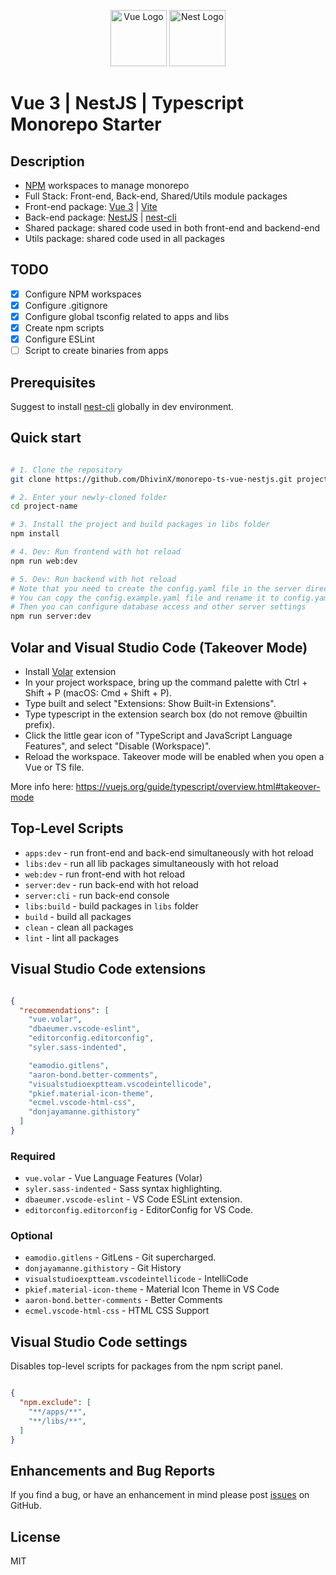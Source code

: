 <p align="center">
  <a href="https://vuejs.org/" target="blank"><img src="https://upload.wikimedia.org/wikipedia/commons/thumb/9/95/Vue.js_Logo_2.svg/2367px-Vue.js_Logo_2.svg.png" width="90" alt="Vue Logo" /></a>
  <a href="https://nestjs.com/" target="blank"><img src="https://nestjs.com/img/logo-small.svg" width="90" alt="Nest Logo" /></a>
</p>

# Vue 3 | NestJS | Typescript Monorepo Starter

## Description

* [NPM](https://docs.npmjs.com/cli/v7/using-npm/workspaces) workspaces to manage monorepo
* Full Stack: Front-end, Back-end, Shared/Utils module packages   
* Front-end package: [Vue 3](https://vuejs.org/guide/introduction.html) | [Vite](https://vitejs.dev/guide/)
* Back-end package: [NestJS](https://docs.nestjs.com) | [nest-cli](https://docs.nestjs.com/cli/overview)
* Shared package: shared code used in both front-end and backend-end
* Utils package: shared code used in all packages

## TODO

- [X] Configure NPM workspaces
- [X] Configure .gitignore
- [X] Configure global tsconfig related to apps and libs
- [X] Create npm scripts
- [X] Configure ESLint
- [ ] Script to create binaries from apps

## Prerequisites

Suggest to install [nest-cli](https://docs.nestjs.com/cli/overview) globally in dev environment.

## Quick start

```bash

# 1. Clone the repository
git clone https://github.com/DhivinX/monorepo-ts-vue-nestjs.git project-name

# 2. Enter your newly-cloned folder
cd project-name

# 3. Install the project and build packages in libs folder
npm install

# 4. Dev: Run frontend with hot reload 
npm run web:dev

# 5. Dev: Run backend with hot reload 
# Note that you need to create the config.yaml file in the server directory beforehand
# You can copy the config.example.yaml file and rename it to config.yaml
# Then you can configure database access and other server settings
npm run server:dev

```

## Volar and Visual Studio Code (Takeover Mode)

* Install [Volar](https://marketplace.visualstudio.com/items?itemName=vue.volar) extension
* In your project workspace, bring up the command palette with Ctrl + Shift + P (macOS: Cmd + Shift + P).
* Type built and select "Extensions: Show Built-in Extensions".
* Type typescript in the extension search box (do not remove @builtin prefix).
* Click the little gear icon of "TypeScript and JavaScript Language Features", and select "Disable (Workspace)".
* Reload the workspace. Takeover mode will be enabled when you open a Vue or TS file.

More info here: https://vuejs.org/guide/typescript/overview.html#takeover-mode

## Top-Level Scripts
 
* `apps:dev` - run front-end and back-end simultaneously with hot reload
* `libs:dev` - run all lib packages simultaneously with hot reload
* `web:dev` - run front-end with hot reload
* `server:dev` - run back-end with hot reload
* `server:cli` - run back-end console
* `libs:build` - build packages in `libs` folder
* `build` - build all packages
* `clean` - clean all packages
* `lint` - lint all packages

## Visual Studio Code extensions

```json

{
  "recommendations": [
    "vue.volar",
    "dbaeumer.vscode-eslint",
    "editorconfig.editorconfig",
    "syler.sass-indented",

    "eamodio.gitlens",
    "aaron-bond.better-comments",
    "visualstudioexptteam.vscodeintellicode",
    "pkief.material-icon-theme",
    "ecmel.vscode-html-css",
    "donjayamanne.githistory"
  ]
}

```

### Required

* `vue.volar` - Vue Language Features (Volar)
* `syler.sass-indented` - Sass syntax highlighting.
* `dbaeumer.vscode-eslint` - VS Code ESLint extension.
* `editorconfig.editorconfig` - EditorConfig for VS Code.

### Optional

* `eamodio.gitlens` - GitLens - Git supercharged.
* `donjayamanne.githistory` - Git History
* `visualstudioexptteam.vscodeintellicode` - IntelliCode
* `pkief.material-icon-theme` - Material Icon Theme in VS Code
* `aaron-bond.better-comments` - Better Comments
* `ecmel.vscode-html-css` - HTML CSS Support

## Visual Studio Code settings

Disables top-level scripts for packages from the npm script panel.

```json

{
  "npm.exclude": [
    "**/apps/**",
    "**/libs/**",
  ]
}

```

## Enhancements and Bug Reports

If you find a bug, or have an enhancement in mind please post [issues](https://github.com/DhivinX/monorepo-ts-vue-nestjs/issues) on GitHub.

## License

MIT
